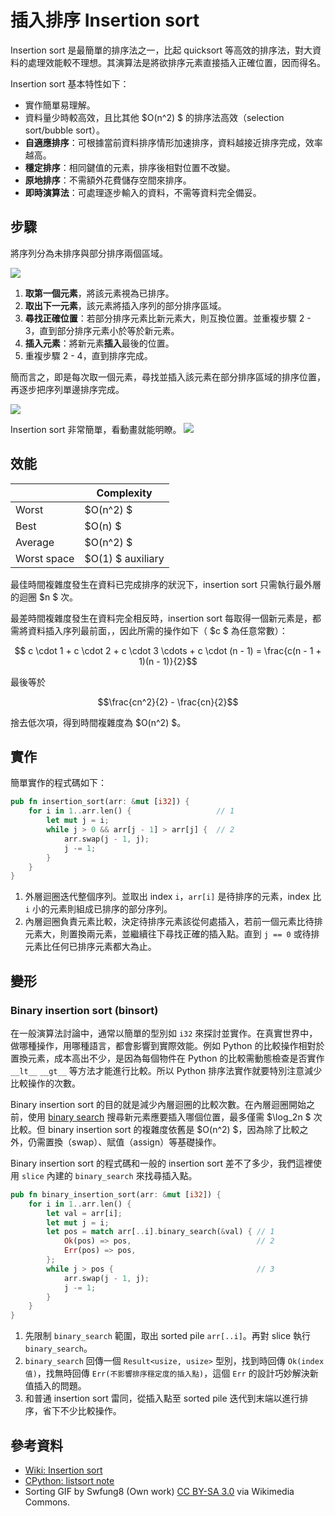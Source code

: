 # 插入排序 Insertion sort

Insertion sort 是最簡單的排序法之一，比起 quicksort 等高效的排序法，對大資料的處理效能較不理想。其演算法是將欲排序元素直接插入正確位置，因而得名。

Insertion sort 基本特性如下：

- 實作簡單易理解。
- 資料量少時較高效，且比其他 $O(n^2) $ 的排序法高效（selection sort/bubble sort）。
- **自適應排序**：可根據當前資料排序情形加速排序，資料越接近排序完成，效率越高。
- **穩定排序**：相同鍵值的元素，排序後相對位置不改變。
- **原地排序**：不需額外花費儲存空間來排序。
- **即時演算法**：可處理逐步輸入的資料，不需等資料完全備妥。

## 步驟

將序列分為未排序與部分排序兩個區域。

![](https://upload.wikimedia.org/wikipedia/commons/3/32/Insertionsort-before.png)

1. **取第一個元素**，將該元素視為已排序。
2. **取出下一元素**，該元素將插入序列的部分排序區域。
3. **尋找正確位置**：若部分排序元素比新元素大，則互換位置。並重複步驟 2 - 3，直到部分排序元素小於等於新元素。
4. **插入元素**：將新元素**插入**最後的位置。
5. 重複步驟 2 - 4，直到排序完成。

簡而言之，即是每次取一個元素，尋找並插入該元素在部分排序區域的排序位置，再逐步把序列單邊排序完成。

![](https://upload.wikimedia.org/wikipedia/commons/d/d9/Insertionsort-after.png)

Insertion sort 非常簡單，看動畫就能明瞭。
![](https://upload.wikimedia.org/wikipedia/commons/0/0f/Insertion-sort-example-300px.gif)

## 效能

|              | Complexity    |
| ------------ | ------------- |
| Worst        | $O(n^2) $ |
| Best         | $O(n) $   |
| Average      | $O(n^2) $ |
| Worst space  | $O(1) $ auxiliary |

最佳時間複雜度發生在資料已完成排序的狀況下，insertion sort 只需執行最外層的迴圈 $n $ 次。

最差時間複雜度發生在資料完全相反時，insertion sort 每取得一個新元素是，都需將資料插入序列最前面，，因此所需的操作如下（ $c $ 為任意常數）：

$$ c \cdot 1 + c \cdot 2 + c \cdot 3 \cdots + c \cdot (n - 1) = \frac{c(n - 1 + 1)(n - 1)}{2}$$

最後等於

$$\frac{cn^2}{2} - \frac{cn}{2}$$

捨去低次項，得到時間複雜度為 $O(n^2) $。

## 實作

簡單實作的程式碼如下：

```rust
pub fn insertion_sort(arr: &mut [i32]) {
    for i in 1..arr.len() {                   // 1
        let mut j = i;
        while j > 0 && arr[j - 1] > arr[j] {  // 2
            arr.swap(j - 1, j);
            j -= 1;
        }
    }
}
```

1. 外層迴圈迭代整個序列。並取出 index `i`，`arr[i]` 是待排序的元素，index 比 `i` 小的元素則組成已排序的部分序列。
2. 內層迴圈負責元素比較，決定待排序元素該從何處插入，若前一個元素比待排元素大，則置換兩元素，並繼續往下尋找正確的插入點。直到 `j == 0` 或待排元素比任何已排序元素都大為止。

## 變形

### Binary insertion sort (binsort)

在一般演算法討論中，通常以簡單的型別如 `i32` 來探討並實作。在真實世界中，做哪種操作，用哪種語言，都會影響到實際效能。例如 Python 的比較操作相對於置換元素，成本高出不少，是因為每個物件在 Python 的比較需動態檢查是否實作 `__lt__` `__gt__` 等方法才能進行比較。所以 Python 排序法實作就要特別注意減少比較操作的次數。

Binary insertion sort 的目的就是減少內層迴圈的比較次數。在內層迴圈開始之前，使用 [binary search][wiki-binary-search] 搜尋新元素應要插入哪個位置，最多僅需 $\log_2n $ 次比較。但 binary insertion sort 的複雜度依舊是 $O(n^2) $，因為除了比較之外，仍需置換（swap）、賦值（assign）等基礎操作。

Binary insertion sort 的程式碼和一般的 insertion sort 差不了多少，我們這裡使用 `slice` 內建的 `binary_search` 來找尋插入點。

```rust
pub fn binary_insertion_sort(arr: &mut [i32]) {
    for i in 1..arr.len() {
        let val = arr[i];
        let mut j = i;
        let pos = match arr[..i].binary_search(&val) { // 1
            Ok(pos) => pos,                            // 2
            Err(pos) => pos,
        };
        while j > pos {                                // 3
            arr.swap(j - 1, j);
            j -= 1;
        }
    }
}
```

1. 先限制 `binary_search` 範圍，取出 sorted pile `arr[..i]`。再對 slice 執行 `binary_search`。
2. `binary_search` 回傳一個 `Result<usize, usize>` 型別，找到時回傳 `Ok(index 值)`，找無時回傳 `Err(不影響排序穩定度的插入點)`，這個 `Err` 的設計巧妙解決新值插入的問題。
3. 和普通 insertion sort 雷同，從插入點至 sorted pile 迭代到末端以進行排序，省下不少比較操作。

[wiki-binary-search]: https://en.wikipedia.org/wiki/Binary_search

## 參考資料

- [Wiki: Insertion sort](https://en.wikipedia.org/wiki/Insertion_sort)
- [CPython: listsort note](https://github.com/python/cpython/blob/15f44ab043b37c064d6891c7864205fed9fb0dd1/Objects/listsort.txt#L686-L703)
- Sorting GIF by Swfung8 (Own work) [CC BY-SA 3.0](https://creativecommons.org/licenses/by-sa/3.0) via Wikimedia Commons.
